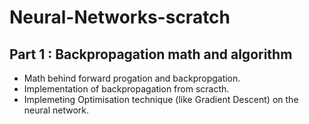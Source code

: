 # Neural-Networks-scratch

## Part 1 :  Backpropagation math and algorithm
* Math behind forward progation and backpropgation.
* Implementation of backpropagation from scracth. 
* Implemeting Optimisation technique (like Gradient Descent) on the neural network.
